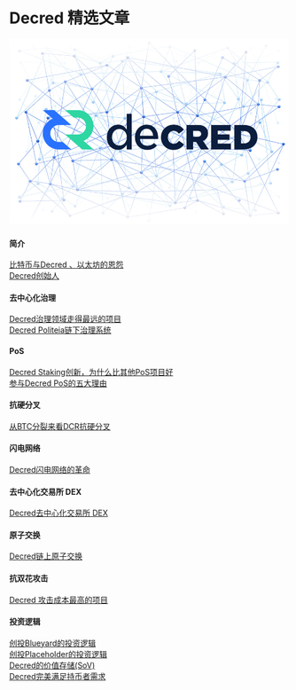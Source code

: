 # Decred 精选文章

![decred](img/decredcover.jpg)

#### 简介

[比特币与Decred 、以太坊的恩怨](../chapter_00/btc_dcr_history.md)<br/>
[Decred创始人](../chapter_00/jake_intro.md)

#### 去中心化治理

[Decred治理领域走得最远的项目](../chapter_04/dcr_best_governance.md)<br/>
[Decred Politeia链下治理系统](../chapter_04/politeia.md)

#### PoS

[Decred Staking创新，为什么比其他PoS项目好](../chapter_02/dcr_pos_advantage.md)<br/>
[参与Decred PoS的五大理由](../chapter_02/why_join_pos.md)

#### 抗硬分叉

[从BTC分裂来看DCR抗硬分叉](../chapter_04/dcr_fork.md)

#### 闪电网络

[Decred闪电网络的革命](../chapter_05/lightening_network.md)

#### 去中心化交易所 DEX

[Decred去中心化交易所 DEX](../chapter_05/DEX.md)

#### 原子交换

[Decred链上原子交换](../chapter_05/atomic_swap.md)

#### 抗双花攻击

[Decred 攻击成本最高的项目](../chapter_07/double_spend.md)

#### 投资逻辑

[创投Blueyard的投资逻辑](../chapter_07/Blueyard.md)<br/>
[创投Placeholder的投资逻辑](../chapter_07/Placeholder.md)<br/>
[Decred的价值存储(SoV)](../chapter_07/SoV_of_DCR.md)<br/>
[Decred完美满足持币者需求](../chapter_07/fullfill_holder_demand.md)

